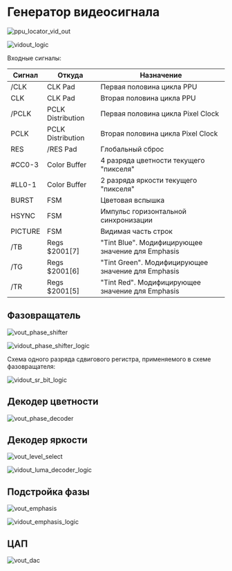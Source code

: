 # Генератор видеосигнала

![ppu_locator_vid_out](/BreakingNESWiki/imgstore/ppu/ppu_locator_vid_out.jpg)

![vidout_logic](/BreakingNESWiki/imgstore/ppu/vidout_logic.jpg)

Входные сигналы:

|Сигнал|Откуда|Назначение|
|---|---|---|
|/CLK|CLK Pad|Первая половина цикла PPU|
|CLK|CLK Pad|Вторая половина цикла PPU|
|/PCLK|PCLK Distribution|Первая половина цикла Pixel Clock|
|PCLK|PCLK Distribution|Вторая половина цикла Pixel Clock|
|RES|/RES Pad|Глобальный сброс|
|#CC0-3|Color Buffer|4 разряда цветности текущего "пикселя"|
|#LL0-1|Color Buffer|2 разряда яркости текущего "пикселя"|
|BURST|FSM|Цветовая вспышка|
|HSYNC|FSM|Импульс горизонтальной синхронизации|
|PICTURE|FSM|Видимая часть строк|
|/TB|Regs $2001\[7\]|"Tint Blue". Модифицирующее значение для Emphasis|
|/TG|Regs $2001\[6\]|"Tint Green". Модифицирующее значение для Emphasis|
|/TR|Regs $2001\[5\]|"Tint Red". Модифицирующее значение для Emphasis|

## Фазовращатель

![vout_phase_shifter](/BreakingNESWiki/imgstore/ppu/vout_phase_shifter.jpg)

![vidout_phase_shifter_logic](/BreakingNESWiki/imgstore/ppu/vidout_phase_shifter_logic.jpg)

Схема одного разряда сдвигового регистра, применяемого в схеме фазовращателя:

![vidout_sr_bit_logic](/BreakingNESWiki/imgstore/ppu/vidout_sr_bit_logic.jpg)

## Декодер цветности

![vout_phase_decoder](/BreakingNESWiki/imgstore/ppu/vout_phase_decoder.jpg)

## Декодер яркости

![vout_level_select](/BreakingNESWiki/imgstore/ppu/vout_level_select.jpg)

![vidout_luma_decoder_logic](/BreakingNESWiki/imgstore/ppu/vidout_luma_decoder_logic.jpg)

## Подстройка фазы

![vout_emphasis](/BreakingNESWiki/imgstore/ppu/vout_emphasis.jpg)

![vidout_emphasis_logic](/BreakingNESWiki/imgstore/ppu/vidout_emphasis_logic.jpg)

## ЦАП

![vout_dac](/BreakingNESWiki/imgstore/ppu/vout_dac.jpg)
